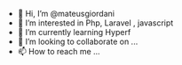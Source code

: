 - 👋 Hi, I’m @mateusgiordani
- 👀 I’m interested in Php, Laravel , javascript
- 🌱 I’m currently learning Hyperf
- 💞️ I’m looking to collaborate on ...
- 📫 How to reach me ...

<!---
mateusgiordani/mateusgiordani is a ✨ special ✨ repository because its `README.md` (this file) appears on your GitHub profile.
You can click the Preview link to take a look at your changes.
--->
